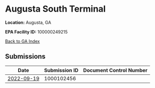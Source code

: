 # Augusta South Terminal

**Location:** Augusta, GA

**EPA Facility ID:** 100000249215

[Back to GA Index](../../index.md)

## Submissions

| Date | Submission ID | Document Control Number |
|------|--------------|-------------------------|
| [2022-09-19](submissions/1000102456.md) | 1000102456 |  |
